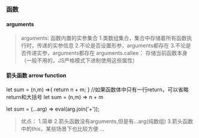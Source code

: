 ### 函数
#### arguments
> arguments: 函数内置的实参集合
  1.类数组集合，集合中存储着所有函数执行时，传递的实参信息
  2.不论是否设置形参，arguments都存在
  3.不论是否传递实参，arguments都存在
  arguments.callee： 存储当前函数本身（一般不用的，JS严格模式下进制使用这些属性）

#### 箭头函数 arrow function
let sum = (n,m) =>{
    return n + m;
}
//如果函数体中只有一行return，可以省略return和大括号
let sum = (n,m) => n + m

let sum = (...arg) => eval(arg.join('+'));

> 优点：
    1.简单
    2.箭头函数没有arguments,但是有...arg(纯数组)
    3.箭头函数中的this，某些场景下也比较方便
    ...
    

